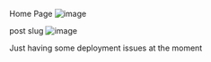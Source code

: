 Home Page 
![image](https://user-images.githubusercontent.com/56238070/207739266-c61a66c7-3927-43cd-85a3-81f168224cc5.png)

post slug 
![image](https://user-images.githubusercontent.com/56238070/207739374-2681b27a-8f72-4e45-a21f-cf81454eb9c4.png)

Just having some deployment issues at the moment 

